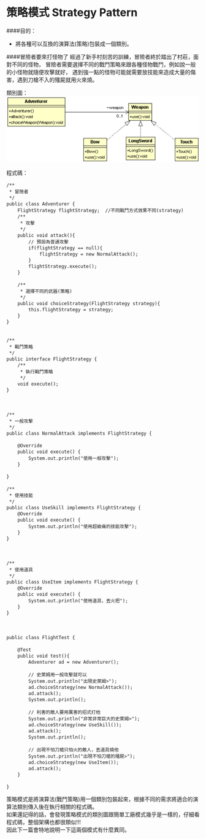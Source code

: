 # 策略模式 Strategy Pattern
  
####目的：
* 將各種可以互換的演算法(策略)包裝成一個類別。

####冒險者要來打怪物了
經過了新手村刻苦的訓練，冒險者終於踏出了村莊，面對不同的怪物，
冒險者需要選擇不同的戰鬥策略來跟各種怪物戰鬥，例如說一般的小怪物就隨便攻擊就好，
遇到強一點的怪物可能就需要放技能來造成大量的傷害，遇到刀槍不入的殭屍就用火來燒。  
  
類別圖：  
![Fight Strategy](image/strategy.gif)  
   
程式碼：  
```
/**
 * 冒險者
 */
public class Adventurer {
	FlightStrategy flightStrategy;  //不同戰鬥方式效果不同(strategy)
	/**
	 * 攻擊
	 */
	public void attack(){
		// 預設為普通攻擊
		if(flightStrategy == null){
			flightStrategy = new NormalAttack();
		}
		flightStrategy.execute();
	}
	
	/**
	 * 選擇不同的武器(策略)
	 */
	public void choiceStrategy(FlightStrategy strategy){
		this.flightStrategy = strategy;
	}
}


/**
 * 戰鬥策略
 */
public interface FlightStrategy {
	/**
	 * 執行戰鬥策略
	 */
	void execute();
}



/**
 * 一般攻擊
 */
public class NormalAttack implements FlightStrategy {

	@Override
	public void execute() {
		System.out.println("使用一般攻擊");		
	}

}

/**
 * 使用技能
 */
public class UseSkill implements FlightStrategy {
	@Override
	public void execute() {
		System.out.println("使用超級痛的技能攻擊");		
	}
}



/**
 * 使用道具
 */
public class UseItem implements FlightStrategy {
	@Override
	public void execute() {
		System.out.println("使用道具，丟火把");
	}
}



public class FlightTest {
	
	@Test
	public void test(){
		Adventurer ad = new Adventurer();
		
		// 史萊姆用一般攻擊就可以
		System.out.println("出現史萊姆>");
		ad.choiceStrategy(new NormalAttack());
		ad.attack();
		System.out.println();
		
		// 利害的敵人要用厲害的招式打他
		System.out.println("非常非常巨大的史萊姆>");
		ad.choiceStrategy(new UseSkill());
		ad.attack();
		System.out.println();
				
		// 出現不怕刀槍只怕火的敵人，丟道具燒他
		System.out.println("出現不怕刀槍的殭屍>");
		ad.choiceStrategy(new UseItem());
		ad.attack();
	}
	
}
```
  
策略模式是將演算法(戰鬥策略)用一個類別包裝起來，根據不同的需求將適合的演算法類別傳入後在執行相關的程式碼。  
如果還記得的話，會發現策略模式的類別圖跟簡單工廠模式幾乎是一樣的，仔細看程式碼，整個架構也都很類似!!!  
因此下一篇會特地說明一下這兩個模式有什麼異同。
